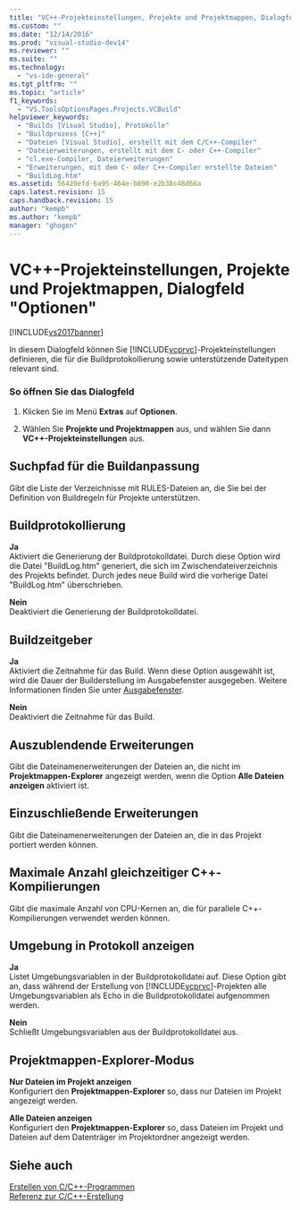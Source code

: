 ```yaml
---
title: "VC++-Projekteinstellungen, Projekte und Projektmappen, Dialogfeld &quot;Optionen&quot; | Microsoft Docs"
ms.custom: ""
ms.date: "12/14/2016"
ms.prod: "visual-studio-dev14"
ms.reviewer: ""
ms.suite: ""
ms.technology: 
  - "vs-ide-general"
ms.tgt_pltfrm: ""
ms.topic: "article"
f1_keywords: 
  - "VS.ToolsOptionsPages.Projects.VCBuild"
helpviewer_keywords: 
  - "Builds [Visual Studio], Protokolle"
  - "Buildprozess [C++]"
  - "Dateien [Visual Studio], erstellt mit dem C/C++-Compiler"
  - "Dateierweiterungen, erstellt mit dem C- oder C++-Compiler"
  - "cl.exe-Compiler, Dateierweiterungen"
  - "Erweiterungen, mit dem C- oder C++-Compiler erstellte Dateien"
  - "BuildLog.htm"
ms.assetid: 56420efd-6a95-464e-b890-e2b38c48d66a
caps.latest.revision: 15
caps.handback.revision: 15
author: "kempb"
ms.author: "kempb"
manager: "ghogen"
---
```

# VC++-Projekteinstellungen, Projekte und Projektmappen, Dialogfeld &quot;Optionen&quot;
[!INCLUDE[vs2017banner](../../code-quality/includes/vs2017banner.md)]

In diesem Dialogfeld können Sie [!INCLUDE[vcprvc](../../code-quality/includes/vcprvc_md.md)]\-Projekteinstellungen definieren, die für die Buildprotokollierung sowie unterstützende Dateitypen relevant sind.  
  
### So öffnen Sie das Dialogfeld  
  
1.  Klicken Sie im Menü **Extras** auf **Optionen**.  
  
2.  Wählen Sie **Projekte und Projektmappen** aus, und wählen Sie dann **VC\+\+\-Projekteinstellungen** aus.  
  
## Suchpfad für die Buildanpassung  
 Gibt die Liste der Verzeichnisse mit RULES\-Dateien an, die Sie bei der Definition von Buildregeln für Projekte unterstützen.  
  
## Buildprotokollierung  
 **Ja**  
 Aktiviert die Generierung der Buildprotokolldatei.  Durch diese Option wird die Datei "BuildLog.htm" generiert, die sich im Zwischendateiverzeichnis des Projekts befindet.  Durch jedes neue Build wird die vorherige Datei "BuildLog.htm" überschrieben.  
  
 **Nein**  
 Deaktiviert die Generierung der Buildprotokolldatei.  
  
## Buildzeitgeber  
 **Ja**  
 Aktiviert die Zeitnahme für das Build.  Wenn diese Option ausgewählt ist, wird die Dauer der Builderstellung im Ausgabefenster ausgegeben.  Weitere Informationen finden Sie unter [Ausgabefenster](../../ide/reference/output-window.md).  
  
 **Nein**  
 Deaktiviert die Zeitnahme für das Build.  
  
## Auszublendende Erweiterungen  
 Gibt die Dateinamenerweiterungen der Dateien an, die nicht im **Projektmappen\-Explorer** angezeigt werden, wenn die Option **Alle Dateien anzeigen** aktiviert ist.  
  
## Einzuschließende Erweiterungen  
 Gibt die Dateinamenerweiterungen der Dateien an, die in das Projekt portiert werden können.  
  
## Maximale Anzahl gleichzeitiger C\+\+\-Kompilierungen  
 Gibt die maximale Anzahl von CPU\-Kernen an, die für parallele C\+\+\-Kompilierungen verwendet werden können.  
  
## Umgebung in Protokoll anzeigen  
 **Ja**  
 Listet Umgebungsvariablen in der Buildprotokolldatei auf.  Diese Option gibt an, dass während der Erstellung von [!INCLUDE[vcprvc](../../code-quality/includes/vcprvc_md.md)]\-Projekten alle Umgebungsvariablen als Echo in die Buildprotokolldatei aufgenommen werden.  
  
 **Nein**  
 Schließt Umgebungsvariablen aus der Buildprotokolldatei aus.  
  
## Projektmappen\-Explorer\-Modus  
 **Nur Dateien im Projekt anzeigen**  
 Konfiguriert den **Projektmappen\-Explorer** so, dass nur Dateien im Projekt angezeigt werden.  
  
 **Alle Dateien anzeigen**  
 Konfiguriert den **Projektmappen\-Explorer** so, dass Dateien im Projekt und Dateien auf dem Datenträger im Projektordner angezeigt werden.  
  
## Siehe auch  
 [Erstellen von C\/C\+\+\-Programmen](/visual-cpp/build/building-c-cpp-programs)   
 [Referenz zur C\/C\+\+\-Erstellung](/visual-cpp/build/reference/c-cpp-building-reference)